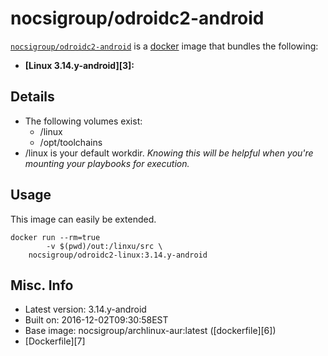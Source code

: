 # nocsigroup/odroidc2-android

[`nocsigroup/odroidc2-android`][1] is a [docker][2] image that bundles the following:  
* **[Linux 3.14.y-android][3]:**

## Details
* The following volumes exist:  
  - /linux
  - /opt/toolchains
* /linux is your default workdir. *Knowing this will be helpful when you're mounting your playbooks for execution.*   

## Usage 
This image can easily be extended.  

````
docker run --rm=true 
        -v $(pwd)/out:/linxu/src \
	nocsigroup/odroidc2-linux:3.14.y-android 
````

## Misc. Info 
* Latest version: 3.14.y-android   
* Built on: 2016-12-02T09:30:58EST   
* Base image: nocsigroup/archlinux-aur:latest ([dockerfile][6])  
* [Dockerfile][7]

[1]: https://hub.docker.com/r/nocsigroup/odroidc2-android/   
[2]: https://docker.com 
